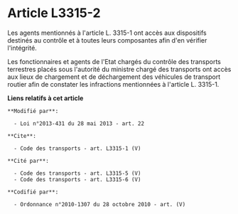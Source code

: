 # Article L3315-2

Les agents mentionnés à l'article L. 3315-1 ont accès aux dispositifs destinés au contrôle et à toutes leurs composantes afin
d'en vérifier l'intégrité. 

Les fonctionnaires et agents de l'Etat chargés du contrôle des transports terrestres placés sous l'autorité du ministre
chargé des transports ont accès aux lieux de chargement et de déchargement des véhicules de transport routier afin de
constater les infractions mentionnées à l'article L. 3315-1.

**Liens relatifs à cet article**

	**Modifié par**:

	  - Loi n°2013-431 du 28 mai 2013 - art. 22

	**Cite**:

	  - Code des transports - art. L3315-1 (V)

	**Cité par**:

	  - Code des transports - art. L3315-5 (V)
	  - Code des transports - art. L3315-6 (V)

	**Codifié par**:

	  - Ordonnance n°2010-1307 du 28 octobre 2010 - art. (V)
